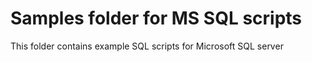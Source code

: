 # Samples folder for MS SQL scripts

This folder contains example SQL scripts for Microsoft SQL server
